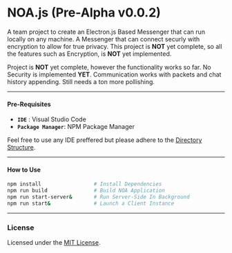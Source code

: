 # NOA.js (Pre-Alpha v0.0.2)

A team project to create an Electron.js Based Messenger that can run locally on any machine. A Messenger that can connect securly with encryption to allow for true privacy. This project is **NOT** yet complete, so all the features such as Encryption, is **NOT** yet implemented.

Project is **NOT** yet complete, however the functionality works so far. No Security is implemented **YET**. Communication works with packets and chat history appending. Still needs a ton more pollishing.

---
#### Pre-Requisites
- **`IDE`** : Visual Studio Code
- **`Package Manager`**: NPM Package Manager

Feel free to use any IDE preffered but please adhere to the [Directory Structure](docs/dir_structure.md).

---
#### How to Use
``` bash
npm install                 # Install Dependencies
npm run build               # Build NOA Application
npm run start-server&       # Run Server-Side In Background
npm run start&              # Launch a Client Instance
```

---
### License
Licensed under the [MIT License](LICENSE).
